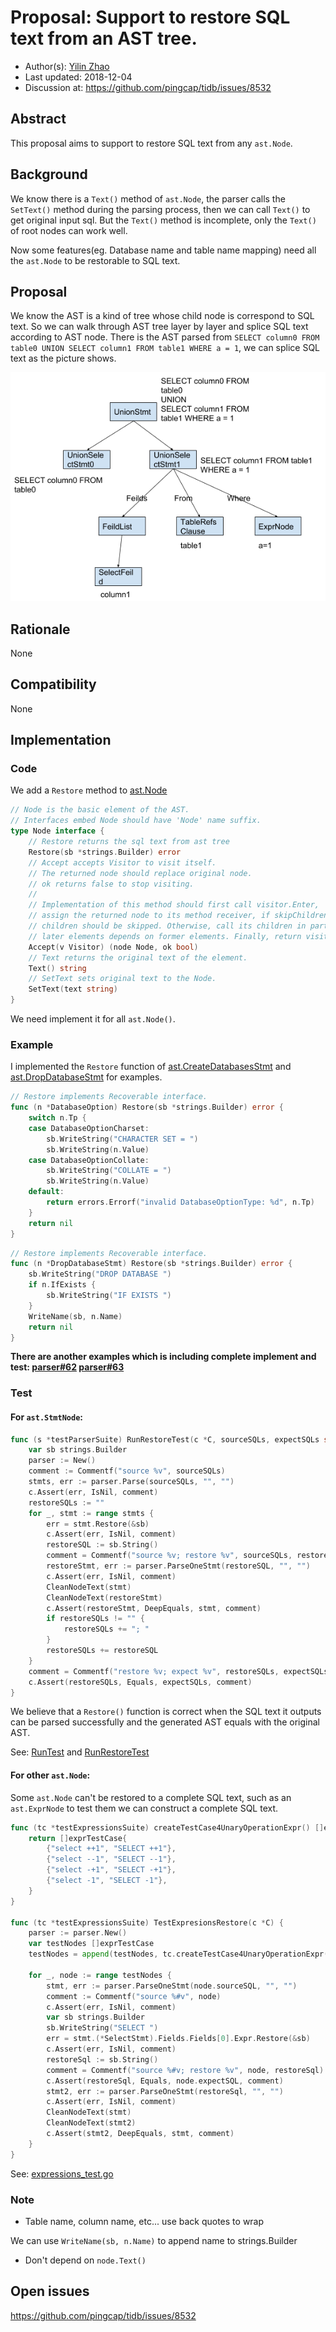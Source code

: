 # Proposal: Support to restore SQL text from an AST tree.

- Author(s):     [Yilin Zhao](https://github.com/leoppro)
- Last updated:  2018-12-04
- Discussion at: https://github.com/pingcap/tidb/issues/8532

## Abstract

This proposal aims to support to restore SQL text from any `ast.Node`.

## Background

We know there is a `Text()` method of `ast.Node`, 
the parser calls the `SetText()` method during the parsing process, 
then we can call `Text()` to get original input sql. 
But the `Text()` method is incomplete, only the `Text()` of root nodes can work well. 

Now some features(eg. Database name and table name mapping) need all the `ast.Node` to be restorable to SQL text.

## Proposal

We know the AST is a kind of tree whose child node is correspond to SQL text. 
So we can walk through AST tree layer by layer and splice SQL text according to AST node. 
There is the AST parsed from `SELECT column0 FROM table0 UNION SELECT column1 FROM table1 WHERE a = 1`, 
we can splice SQL text as the picture shows.

![ast tree](./imgs/ast-tree.png)

## Rationale

None

## Compatibility

None

## Implementation

### Code

We add a `Restore` method to [ast.Node](https://github.com/pingcap/parser/blob/ce4d755a8937ee6bc0e851fafdcd042ab5b1a1c1/ast/ast.go#L28)

```go
// Node is the basic element of the AST.
// Interfaces embed Node should have 'Node' name suffix.
type Node interface {
	// Restore returns the sql text from ast tree
	Restore(sb *strings.Builder) error
	// Accept accepts Visitor to visit itself.
	// The returned node should replace original node.
	// ok returns false to stop visiting.
	//
	// Implementation of this method should first call visitor.Enter,
	// assign the returned node to its method receiver, if skipChildren returns true,
	// children should be skipped. Otherwise, call its children in particular order that
	// later elements depends on former elements. Finally, return visitor.Leave.
	Accept(v Visitor) (node Node, ok bool)
	// Text returns the original text of the element.
	Text() string
	// SetText sets original text to the Node.
	SetText(text string)
}
```

We need implement it for all `ast.Node()`.

### Example

I implemented the `Restore` function of [ast.CreateDatabasesStmt](https://github.com/pingcap/parser/blob/ce4d755a8937ee6bc0e851fafdcd042ab5b1a1c1/ast/ddl.go#L69) 
and [ast.DropDatabaseStmt](https://github.com/pingcap/parser/blob/ce4d755a8937ee6bc0e851fafdcd042ab5b1a1c1/ast/ddl.go#L130) for examples.

```go
// Restore implements Recoverable interface.
func (n *DatabaseOption) Restore(sb *strings.Builder) error {
	switch n.Tp {
	case DatabaseOptionCharset:
		sb.WriteString("CHARACTER SET = ")
		sb.WriteString(n.Value)
	case DatabaseOptionCollate:
		sb.WriteString("COLLATE = ")
		sb.WriteString(n.Value)
	default:
		return errors.Errorf("invalid DatabaseOptionType: %d", n.Tp)
	}
	return nil
}
```

```go
// Restore implements Recoverable interface.
func (n *DropDatabaseStmt) Restore(sb *strings.Builder) error {
	sb.WriteString("DROP DATABASE ")
	if n.IfExists {
		sb.WriteString("IF EXISTS ")
	}
	WriteName(sb, n.Name)
	return nil
}
```

**There are another examples which is including complete implement and test:
[parser#62](https://github.com/pingcap/parser/pull/62) [parser#63](https://github.com/pingcap/parser/pull/63)**

### Test

#### For `ast.StmtNode`:

```go
func (s *testParserSuite) RunRestoreTest(c *C, sourceSQLs, expectSQLs string) {
	var sb strings.Builder
	parser := New()
	comment := Commentf("source %v", sourceSQLs)
	stmts, err := parser.Parse(sourceSQLs, "", "")
	c.Assert(err, IsNil, comment)
	restoreSQLs := ""
	for _, stmt := range stmts {
		err = stmt.Restore(&sb)
		c.Assert(err, IsNil, comment)
		restoreSQL := sb.String()
		comment = Commentf("source %v; restore %v", sourceSQLs, restoreSQL)
		restoreStmt, err := parser.ParseOneStmt(restoreSQL, "", "")
		c.Assert(err, IsNil, comment)
		CleanNodeText(stmt)
		CleanNodeText(restoreStmt)
		c.Assert(restoreStmt, DeepEquals, stmt, comment)
		if restoreSQLs != "" {
			restoreSQLs += "; "
		}
		restoreSQLs += restoreSQL
	}
	comment = Commentf("restore %v; expect %v", restoreSQLs, expectSQLs)
	c.Assert(restoreSQLs, Equals, expectSQLs, comment)
}
```

We believe that a `Restore()` function is correct when the SQL text it outputs can be parsed successfully 
and the generated AST equals with the original AST.

See: [RunTest](https://github.com/pingcap/parser/blob/ce4d755a8937ee6bc0e851fafdcd042ab5b1a1c1/parser_test.go#L255)
and [RunRestoreTest](https://github.com/pingcap/parser/blob/ce4d755a8937ee6bc0e851fafdcd042ab5b1a1c1/parser_test.go#L273)

#### For other `ast.Node`:

Some `ast.Node` can't be restored to a complete SQL text, such as an `ast.ExprNode`
to test them we can construct a complete SQL text.

```go
func (tc *testExpressionsSuite) createTestCase4UnaryOperationExpr() []exprTestCase {
	return []exprTestCase{
		{"select ++1", "SELECT ++1"},
		{"select --1", "SELECT --1"},
		{"select -+1", "SELECT -+1"},
		{"select -1", "SELECT -1"},
	}
}

func (tc *testExpressionsSuite) TestExpresionsRestore(c *C) {
	parser := parser.New()
	var testNodes []exprTestCase
	testNodes = append(testNodes, tc.createTestCase4UnaryOperationExpr()...)

	for _, node := range testNodes {
		stmt, err := parser.ParseOneStmt(node.sourceSQL, "", "")
		comment := Commentf("source %#v", node)
		c.Assert(err, IsNil, comment)
		var sb strings.Builder
		sb.WriteString("SELECT ")
		err = stmt.(*SelectStmt).Fields.Fields[0].Expr.Restore(&sb)
		c.Assert(err, IsNil, comment)
		restoreSql := sb.String()
		comment = Commentf("source %#v; restore %v", node, restoreSql)
		c.Assert(restoreSql, Equals, node.expectSQL, comment)
		stmt2, err := parser.ParseOneStmt(restoreSql, "", "")
		c.Assert(err, IsNil, comment)
		CleanNodeText(stmt)
		CleanNodeText(stmt2)
		c.Assert(stmt2, DeepEquals, stmt, comment)
	}
}
```

See: [expressions_test.go](https://github.com/pingcap/parser/blob/ce4d755a8937ee6bc0e851fafdcd042ab5b1a1c1/ast/expressions_test.go#L122)

### Note

* Table name, column name, etc... use back quotes to wrap

We can use `WriteName(sb, n.Name)` to append name to strings.Builder

* Don't depend on `node.Text()`

## Open issues

https://github.com/pingcap/tidb/issues/8532
